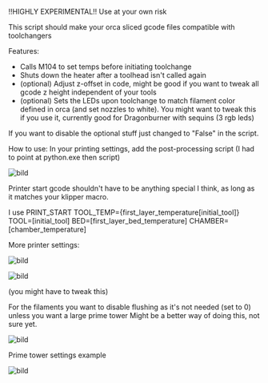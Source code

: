 !!HIGHLY EXPERIMENTAL!!
Use at your own risk

This script should make your orca sliced gcode files compatible with toolchangers

Features:
- Calls M104 to set temps before initiating toolchange
- Shuts down the heater after a toolhead isn't called again
- (optional) Adjust z-offset in code, might be good if you want to tweak all gcode z height independent of your tools
- (optional) Sets the LEDs upon toolchange to match filament color defined in orca (and set nozzles to white).
You might want to tweak this if you use it, currently good for Dragonburner with sequins (3 rgb leds)

If you want to disable the optional stuff just changed to "False" in the script.

How to use:
In your printing settings, add the post-processing script (I had to point at python.exe then script)

![bild](https://github.com/Martorias/random_scripts/assets/38153913/cde88ad3-8c67-4a26-84f6-4a2c8077cc71)

Printer start gcode shouldn't have to be anything special I think, as long as it matches your klipper macro.

I use PRINT_START TOOL_TEMP={first_layer_temperature[initial_tool]} TOOL=[initial_tool] BED=[first_layer_bed_temperature] CHAMBER=[chamber_temperature]

More printer settings:

![bild](https://github.com/Martorias/random_scripts/assets/38153913/70645f69-2caa-42f9-96f0-5c0be6a019d8)

![bild](https://github.com/Martorias/random_scripts/assets/38153913/f51578fa-d8f8-469f-bb90-52698e80df22)

(you might have to tweak this)

For the filaments you want to disable flushing as it's not needed (set to 0) unless you want a large prime tower
Might be a better way of doing this, not sure yet.

![bild](https://github.com/Martorias/random_scripts/assets/38153913/b149bfc5-1153-4c96-b6f7-16fd44600493)

Prime tower settings example

![bild](https://github.com/Martorias/random_scripts/assets/38153913/ab17be1b-9e0a-4d16-a062-012115e9337b)



